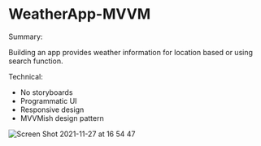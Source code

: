 # WeatherApp-MVVM

Summary: 

Building an app provides weather information for location based or using search function.

Technical: 

- No storyboards
- Programmatic UI
- Responsive design
- MVVMish design pattern


![Screen Shot 2021-11-27 at 16 54 47](https://user-images.githubusercontent.com/81373284/143684664-6e3439cc-61f8-4f7b-bbd0-06af7dace668.png)

